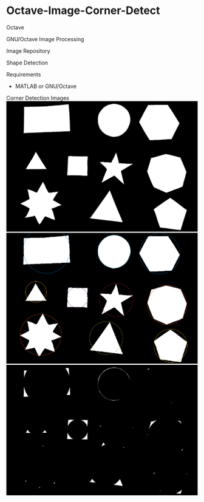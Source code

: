 # Octave-Image-Corner-Detect
Octave

GNU/Octave Image Processing

Image Repository

Shape Detection

Requirements
- MATLAB or GNU/Octave

Corner Detection Images
![Orijinal Image](Images/orjimage.png)
![Circle Image](Images/circleimage.PNG)
![Corner Image](Images/cornerimage.png)
